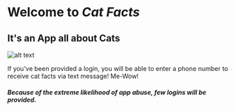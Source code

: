Welcome to *Cat Facts*
======================

It's an App all about Cats
--------------------------

![alt text](http://www.gifbin.com/bin/032010/1269259657_omg_cat.gif "Silly Cat")

If you've been provided a login, you will be able to enter a phone number to
receive cat facts via text message! Me-Wow!


##### Because of the extreme likelihood of app abuse, few logins will be provided.
